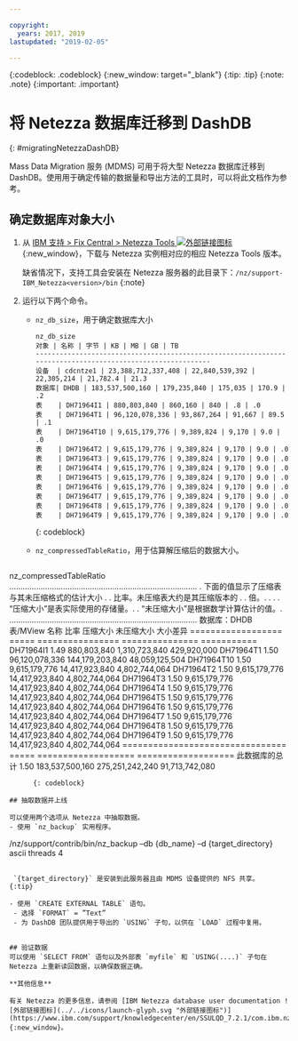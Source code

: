 ```yaml
---

copyright:
  years: 2017, 2019
lastupdated: "2019-02-05"

---
```

{:codeblock: .codeblock}
{:new_window: target="_blank"}
{:tip: .tip}
{:note: .note}
{:important: .important}

# 将 Netezza 数据库迁移到 DashDB
{: #migratingNetezzaDashDB}

Mass Data Migration 服务 (MDMS) 可用于将大型 Netezza 数据库迁移到 DashDB。使用用于确定传输的数据量和导出方法的工具时，可以将此文档作为参考。

## 确定数据库对象大小
1. 从 [IBM 支持 > Fix Central > Netezza Tools ![外部链接图标](../../icons/launch-glyph.svg "外部链接图标")](https://www-945.ibm.com/support/fixcentral/options?selectionBean.selectedTab=find&selection=ibm%2fInformation+Management%3bPureData+System+for+Analytics%3bibm%2fInformation+Management%2fNetezza+Tools){:new_window}，下载与 Netezza 实例相对应的相应 Netezza Tools 版本。

   缺省情况下，支持工具会安装在 Netezza 服务器的此目录下：`/nz/support-IBM_Netezza<version>/bin`
   {:note}

2. 运行以下两个命令。
   - `nz_db_size`，用于确定数据库大小

     ```
     nz_db_size
     对象 | 名称 | 字节 | KB | MB | GB | TB
     -----------------------------------------------------------------------------------------------------------
     设备  | cdcntze1 | 23,388,712,337,408 | 22,840,539,392 | 22,305,214 | 21,782.4 | 21.3
     数据库| DHDB | 183,537,500,160 | 179,235,840 | 175,035 | 170.9 | .2
     表    | DH71964I1 | 880,803,840 | 860,160 | 840 | .8 | .0
     表    | DH71964T1 | 96,120,078,336 | 93,867,264 | 91,667 | 89.5 | .1
     表    | DH71964T10 | 9,615,179,776 | 9,389,824 | 9,170 | 9.0 | .0
     表    | DH71964T2 | 9,615,179,776 | 9,389,824 | 9,170 | 9.0 | .0
     表    | DH71964T3 | 9,615,179,776 | 9,389,824 | 9,170 | 9.0 | .0
     表    | DH71964T4 | 9,615,179,776 | 9,389,824 | 9,170 | 9.0 | .0
     表    | DH71964T5 | 9,615,179,776 | 9,389,824 | 9,170 | 9.0 | .0
     表    | DH71964T6 | 9,615,179,776 | 9,389,824 | 9,170 | 9.0 | .0
     表    | DH71964T7 | 9,615,179,776 | 9,389,824 | 9,170 | 9.0 | .0
     表    | DH71964T8 | 9,615,179,776 | 9,389,824 | 9,170 | 9.0 | .0
     表    | DH71964T9 | 9,615,179,776 | 9,389,824 | 9,170 | 9.0 | .0
     ```
     {: codeblock}

   - `nz_compressedTableRatio`，用于估算解压缩后的数据大小。

      ```
  nz_compressedTableRatio
  ....................................................................................
      . 下面的值显示了压缩表与其未压缩格式的估计大小 .
. 比率。未压缩表大约是其压缩版本的 <ratio> .
. 倍。.
      . .
      . “压缩大小”是表实际使用的存储量。.
      . “未压缩大小”是根据数学计算估计的值。.
      ....................................................................................
      数据库：DHDB
表/MView 名称 比率 压缩大小 未压缩大小 大小差异
================== ===== ================ =============== ===========
DH71964I1 1.49 880,803,840 1,310,723,840 429,920,000
DH71964T1 1.50 96,120,078,336 144,179,203,840 48,059,125,504
DH71964T10 1.50 9,615,179,776 14,417,923,840 4,802,744,064
DH71964T2 1.50 9,615,179,776 14,417,923,840 4,802,744,064
DH71964T3 1.50 9,615,179,776 14,417,923,840 4,802,744,064
DH71964T4 1.50 9,615,179,776 14,417,923,840 4,802,744,064
DH71964T5 1.50 9,615,179,776 14,417,923,840 4,802,744,064
DH71964T6 1.50 9,615,179,776 14,417,923,840 4,802,744,064
DH71964T7 1.50 9,615,179,776 14,417,923,840 4,802,744,064
DH71964T8 1.50 9,615,179,776 14,417,923,840 4,802,744,064
DH71964T9 1.50 9,615,179,776 14,417,923,840 4,802,744,064
================================ ===== =================== ===================
此数据库的总计 1.50 183,537,500,160 275,251,242,240 91,713,742,080
```
      {: codeblock}

## 抽取数据并上线

可以使用两个选项从 Netezza 中抽取数据。
- 使用 `nz_backup` 实用程序。
   ```
  /nz/support/contrib/bin/nz_backup –db   {db_name} –d  {target_directory}  ascii threads 4
  ```

   `{target_directory}` 是安装到此服务器且由 MDMS 设备提供的 NFS 共享。
{:tip}

- 使用 `CREATE EXTERNAL TABLE` 语句。
   - 选择 `FORMAT` = ”Text”
   - 为 DashDB 团队提供用于导出的 `USING` 子句，以供在 `LOAD` 过程中复用。


## 验证数据
可以使用 `SELECT FROM` 语句以及外部表 `myfile` 和 `USING(....)` 子句在 Netezza 上重新读回数据，以确保数据正确。

**其他信息**

有关 Netezza 的更多信息，请参阅 [IBM Netezza database user documentation ![外部链接图标](../../icons/launch-glyph.svg "外部链接图标")](https://www.ibm.com/support/knowledgecenter/en/SSULQD_7.2.1/com.ibm.nz.dbu.doc/c_dbuser_plg_overview.html){:new_window}。
